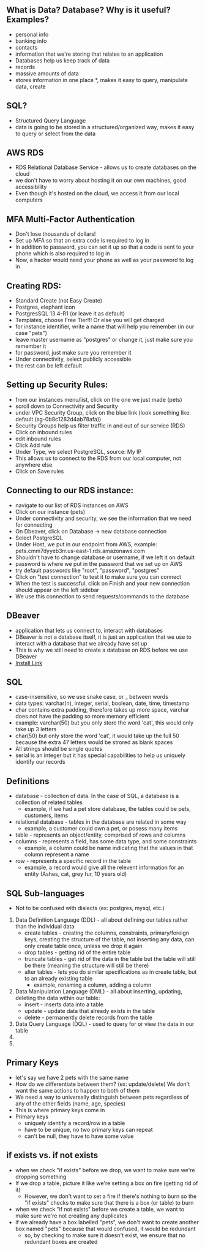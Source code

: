 ## What is Data? Database? Why is it useful? Examples?
- personal info
- banking info
- contacts
- information that we're storing that relates to an application 
- Databases help us keep track of data
- records
- massive amounts of data
- stores information in one place *, makes it easy to query, manipulate data, create

## SQL?
- Structured Query Language
- data is going to be stored in a structured/organized way, makes it easy to query or select from the data

## AWS RDS
- RDS Relational Database Service - allows us to create databases on the cloud 
- we don't have to worry about hosting it on our own machines, good accessibility
- Even though it's hosted on the cloud, we access it from our local computers

## MFA Multi-Factor Authentication
- Don't lose thousands of dollars!
- Set up MFA so that an extra code is required to log in
- In addition to password, you can set it up so that a code is sent to your phone which is also required to log in
- Now, a hacker would need your phone as well as your password to log in

## Creating RDS:
- Standard Create (not Easy Create)
- Postgres, elephant icon
- PostgresSQL 13.4-R1 (or leave it as default)
- Templates, choose Free Tier!!! Or else you will get charged
- for instance identifier, write a name that will help you remember (in our case "pets")
- leave master username as "postgres" or change it, just make sure you remember it
- for password, just make sure you remember it
- Under connectivity, select publicly accessible
- the rest can be left default

## Setting up Security Rules:
- from our instances menu/list, click on the one we just made (pets)
- scroll down to Connectivity and Security
- under VPC Security Group, click on the blue link (look something like: default (sg-0b8c1282d4ab78afa))
- Security Groups help us filter traffic in and out of our service (RDS)
- Click on inbound rules
- edit inbound rules
- Click Add rule
- Under Type, we select PostgreSQL, source: My IP
- This allows us to connect to the RDS from our local computer, not anywhere else
- Click on Save rules

## Connecting to our RDS instance:
- navigate to our list of RDS instances on AWS
- Click on our instance (pets)
- Under connectivity and security, we see the information that we need for connecting
- On Dbeaver, click on Database -> new database connection
- Select PostgreSQL
- Under Host, we put in our endpoint from AWS, example: pets.cmm7dyyeb3rr.us-east-1.rds.amazonaws.com
- Shouldn't have to change database or username, if we left it on default
- password is where we put in the password that we set up on AWS
- try default passwords like "root", "password", "postgres"
- Click on "test connection" to test it to make sure you can connect
- When the test is successful, click on Finish and your new connection should appear on the left sidebar
- We use this connection to send requests/commands to the database

## DBeaver
- application that lets us connect to, interact with databases
- DBeaver is not a database itself, it is just an application that we use to interact with a database that we already have set up
- This is why we still need to create a database on RDS before we use DBeaver
- [Install Link](https://dbeaver.io/download/)

## SQL
- case-insensitive, so we use snake case, or _ between words
- data types: varchar(n), integer, serial, boolean, date, time, timestamp
- char contains extra padding, therefore takes up more space, varchar does not have the padding so more memory efficient
- example: varchar(50) but you only store the word 'cat', this would only take up 3 letters
- char(50) but only store the word 'cat', it would take up the full 50 because the extra 47 letters would be strored as blank spaces
- All strings should be single quotes
- serial is an integer but it has special capabilities to help us uniquely identify our records

## Definitions
- database - collection of data. In the case of SQL, a database is a collection of related tables
    - example, if we had a pet store database, the tables could be pets, customers, items
- relational database - tables in the database are related in some way
    - example, a customer could own a pet, or posess many items
- table - represents an object/entity, comprised of rows and columns
- columns - represents a field, has some data type, and some constraints
    - example, a column could be name indicating that the values in that column represent a name
- row - represents a specific record in the table
    - example, a record would give all the relevent information for an entity (Ashes, cat, grey fur, 10 years old)


## SQL Sub-languages
- Not to be confused with dialects (ex: postgres, mysql, etc.)
1. Data Definition Language (DDL) - all about defining our tables rather than the individual data
    - create tables - creating the columns, constraints, primary/foreign keys, creating the structure of the table, not inserting any data, can only create table once, unless we drop it again
    - drop tables - getting rid of the entire table
    - truncate tables - get rid of the data in the table but the table will still be there (meaning the structure will still be there)
    - alter tables - lets you do similar specifications as in create table, but to an already existing table
        - example, renaming a column, adding a column
2. Data Manipulation Language (DML) - all about inserting, updating, deleting the data within our table:
    - insert - inserts data into a table
    - update - update data that already exists in the table
    - delete - permanently delete records from the table
3. Data Query Language (DQL) - used to query for or view the data in our table
4. 
5. 

## Primary Keys
- let's say we have 2 pets with the same name
- How do we differentiate between them? (ex: update/delete) We don't want the same actions to happen to both of them
- We need a way to universally distinguish between pets regardless of any of the other fields (name, age, species)
- This is where primary keys come in
- Primary keys
    - uniquely identify a record/row in a table
    - have to be unique, no two primary keys can repeat
    - can't be null, they have to have some value


## if exists vs. if not exists
- when we check "if exists" before we drop, we want to make sure we're dropping something
- If we drop a table, picture it like we're setting a box on fire (getting rid of it)
    - However, we don't want to set a fire if there's nothing to burn so the "if exists" checks to make sure that there is a box (or table) to burn
- when we check "if not exists" before we create a table, we want to make sure we're not creating any duplicates
-  if we already have a box labelled "pets", we don't want to create another box named "pets" because that would confused, it would be redundant
    - so, by checking to make sure it doesn't exist, we ensure that no redundant boxes are created